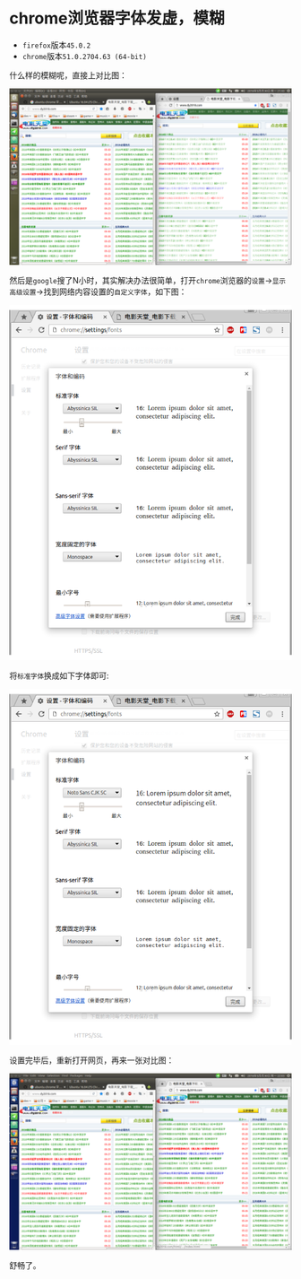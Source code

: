 # chrome浏览器字体发虚，模糊

*   `firefox`版本`45.0.2`
*   `chrome`版本`51.0.2704.63 (64-bit)`

什么样的模糊呢，直接上对比图：

![firefox-chrome-font-compare](img/firefox-chrome-font-compare.png)

然后是`google`搜了N小时，其实解决办法很简单，打开`chrome`浏览器的`设置`->`显示高级设置`->找到网络内容设置的`自定义字体`，如下图：

![chrome-font-config](img/chrome-font-config.png)

将`标准字体`换成如下字体即可:

![chrome-font-config-done](img/chrome-font-config-done.png)

设置完毕后，重新打开网页，再来一张对比图：

![chrome-firefox-font-compare-after](img/chrome-firefox-font-compare-after.png)

舒畅了。
